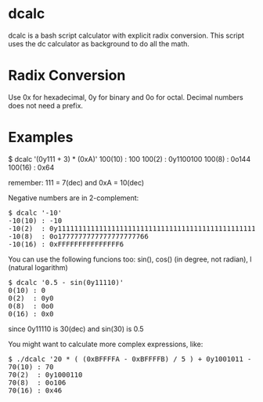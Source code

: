 dcalc
=====

dcalc is a bash script calculator with explicit radix conversion. This script uses the dc calculator as background to do all the math.

Radix Conversion
================

Use 0x for hexadecimal, 0y for binary and 0o for octal. Decimal numbers does not need a prefix.

Examples
========

$ dcalc '(0y111 + 3) * (0xA)'
100(10) : 100
100(2)  : 0y1100100
100(8)  : 0o144
100(16) : 0x64

remember: 111 = 7(dec) and 0xA = 10(dec)

Negative numbers are in 2-complement:

<pre>
$ dcalc '-10'
-10(10) : -10
-10(2)  : 0y1111111111111111111111111111111111111111111111111111111111110110
-10(8)  : 0o1777777777777777777766
-10(16) : 0xFFFFFFFFFFFFFFF6
</pre>

You can use the following funcions too: sin(), cos() (in degree, not radian), l (natural logarithm)

<pre>
$ dcalc '0.5 - sin(0y11110)'
0(10) : 0
0(2)  : 0y0
0(8)  : 0o0
0(16) : 0x0
</pre>

since 0y11110 is 30(dec) and sin(30) is 0.5

You might want to calculate more complex expressions, like:

<pre>
$ ./dcalc '20 * ( (0xBFFFFA - 0xBFFFFB) / 5 ) + 0y1001011 - 0o1'
70(10) : 70
70(2)  : 0y1000110
70(8)  : 0o106
70(16) : 0x46
</pre>
